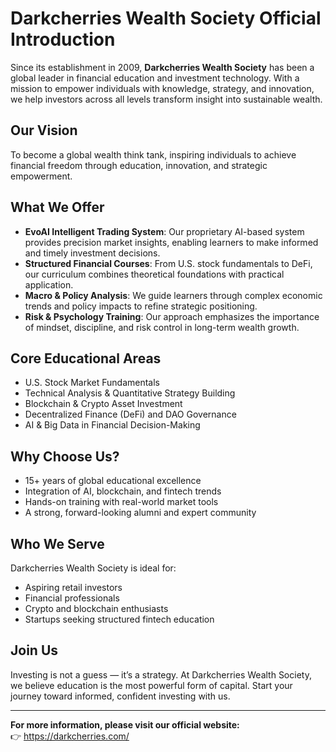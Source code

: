 # Darkcherries Wealth Society Official Introduction

Since its establishment in 2009, **Darkcherries Wealth Society** has been a global leader in financial education and investment technology. With a mission to empower individuals with knowledge, strategy, and innovation, we help investors across all levels transform insight into sustainable wealth.

## Our Vision

To become a global wealth think tank, inspiring individuals to achieve financial freedom through education, innovation, and strategic empowerment.

## What We Offer

- **EvoAI Intelligent Trading System**: Our proprietary AI-based system provides precision market insights, enabling learners to make informed and timely investment decisions.
- **Structured Financial Courses**: From U.S. stock fundamentals to DeFi, our curriculum combines theoretical foundations with practical application.
- **Macro & Policy Analysis**: We guide learners through complex economic trends and policy impacts to refine strategic positioning.
- **Risk & Psychology Training**: Our approach emphasizes the importance of mindset, discipline, and risk control in long-term wealth growth.

## Core Educational Areas

- U.S. Stock Market Fundamentals
- Technical Analysis & Quantitative Strategy Building
- Blockchain & Crypto Asset Investment
- Decentralized Finance (DeFi) and DAO Governance
- AI & Big Data in Financial Decision-Making

## Why Choose Us?

- 15+ years of global educational excellence
- Integration of AI, blockchain, and fintech trends
- Hands-on training with real-world market tools
- A strong, forward-looking alumni and expert community

## Who We Serve

Darkcherries Wealth Society is ideal for:
- Aspiring retail investors
- Financial professionals
- Crypto and blockchain enthusiasts
- Startups seeking structured fintech education

## Join Us

Investing is not a guess — it’s a strategy. At Darkcherries Wealth Society, we believe education is the most powerful form of capital. Start your journey toward informed, confident investing with us.

---

**For more information, please visit our official website:**  
👉 https://darkcherries.com/
